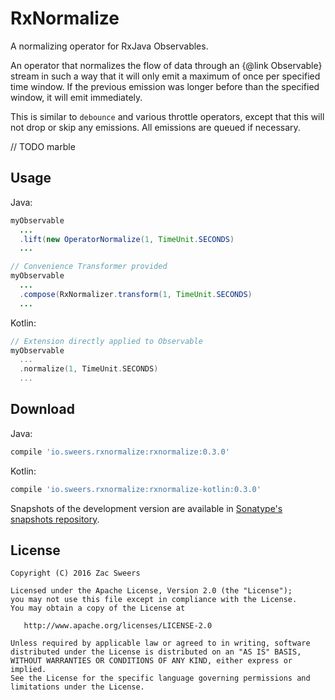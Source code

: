 RxNormalize
===========

A normalizing operator for RxJava Observables.

An operator that normalizes the flow of data through an {@link Observable} stream in such a way
that it will only emit a maximum of once per specified time window. If the previous emission was
longer before than the specified window, it will emit immediately.

This is similar to `debounce` and various throttle operators, except that this will not drop or skip
any emissions. All emissions are queued if necessary.

// TODO marble

Usage
-----

Java:
```java
myObservable
  ...
  .lift(new OperatorNormalize(1, TimeUnit.SECONDS)
  ...

// Convenience Transformer provided
myObservable
  ...
  .compose(RxNormalizer.transform(1, TimeUnit.SECONDS)
  ...
```

Kotlin:
```kotlin
// Extension directly applied to Observable
myObservable
  ...
  .normalize(1, TimeUnit.SECONDS)
  ...
```

Download
--------

Java:
```gradle
compile 'io.sweers.rxnormalize:rxnormalize:0.3.0'
```

Kotlin:
```gradle
compile 'io.sweers.rxnormalize:rxnormalize-kotlin:0.3.0'
```

Snapshots of the development version are available in [Sonatype's snapshots repository][snapshots].

License
-------

    Copyright (C) 2016 Zac Sweers

    Licensed under the Apache License, Version 2.0 (the "License");
    you may not use this file except in compliance with the License.
    You may obtain a copy of the License at

       http://www.apache.org/licenses/LICENSE-2.0

    Unless required by applicable law or agreed to in writing, software
    distributed under the License is distributed on an "AS IS" BASIS,
    WITHOUT WARRANTIES OR CONDITIONS OF ANY KIND, either express or implied.
    See the License for the specific language governing permissions and
    limitations under the License.

 [snapshots]: https://oss.sonatype.org/content/repositories/snapshots/
